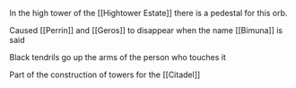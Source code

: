 In the high tower of the [[Hightower Estate]] there is a pedestal for this orb.

Caused [[Perrin]] and [[Geros]] to disappear when the name [[Bimuna]] is said

Black tendrils go up the arms of the person who touches it

Part of the construction of towers for the [[Citadel]]